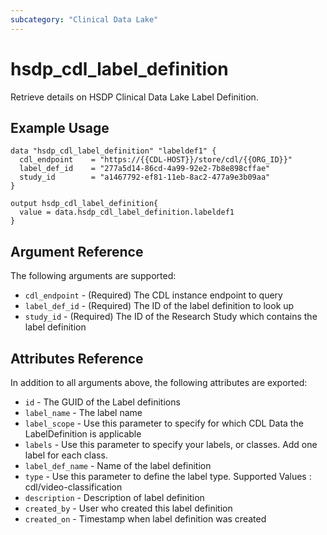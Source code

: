 ```yaml
---
subcategory: "Clinical Data Lake"
---
```


# hsdp_cdl_label_definition

Retrieve details on HSDP Clinical Data Lake Label Definition.

## Example Usage

```hcl
data "hsdp_cdl_label_definition" "labeldef1" {
  cdl_endpoint    = "https://{{CDL-HOST}}/store/cdl/{{ORG_ID}}"
  label_def_id    = "277a5d14-86cd-4a99-92e2-7b8e898cffae"
  study_id        = "a1467792-ef81-11eb-8ac2-477a9e3b09aa"
}

output hsdp_cdl_label_definition{
  value = data.hsdp_cdl_label_definition.labeldef1
}
```

## Argument Reference

The following arguments are supported:

* `cdl_endpoint` - (Required) The CDL instance endpoint to query
* `label_def_id` - (Required) The ID of the label definition to look up
* `study_id`     - (Required) The ID of the Research Study which contains the label definition

## Attributes Reference

In addition to all arguments above, the following attributes are exported:

* `id` - The GUID of the Label definitions
* `label_name` -  The label name
* `label_scope` - Use this parameter to specify for which CDL Data the LabelDefinition is applicable
* `labels` - Use this parameter to specify your labels, or classes. Add one label for each class.
* `label_def_name` - Name of the label definition
* `type` - Use this parameter to define the label type. Supported Values : cdl/video-classification
* `description` - Description of label definition
* `created_by` - User who created this label definition
* `created_on` - Timestamp when label definition was created
